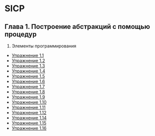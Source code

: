 SICP
=======================================

## Глава 1. Построение абстракций с помощью процедур
1. Элементы программирования
  * [Упражнение 1.1](./chapter-01/exercise-1-01.md)
  * [Упражнение 1.2](./chapter-01/exercise-1-02.md)
  * [Упражнение 1.3](./chapter-01/exercise-1-03.md)
  * [Упражнение 1.4](./chapter-01/exercise-1-04.md)
  * [Упражнение 1.5](./chapter-01/exercise-1-05.md)
  * [Упражнение 1.6](./chapter-01/exercise-1-06.md)
  * [Упражнение 1.7](./chapter-01/exercise-1-07.md)
  * [Упражнение 1.8](./chapter-01/exercise-1-08.md)
  * [Упражнение 1.9](./chapter-01/exercise-1-09.md)
  * [Упражнение 1.10](./chapter-01/exercise-1-10.md)
  * [Упражнение 1.11](./chapter-01/exercise-1-11.md)
  * [Упражнение 1.12](./chapter-01/exercise-1-12.md)
  * [Упражнение 1.14](./chapter-01/exercise-1-14.md)
  * [Упражнение 1.15](./chapter-01/exercise-1-15.md)
  * [Упражнение 1.16](./chapter-01/exercise-1-16.md)
